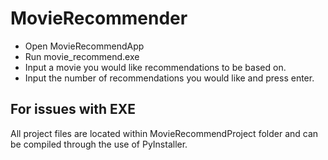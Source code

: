 # MovieRecommender

- Open MovieRecommendApp
- Run movie_recommend.exe
- Input a movie you would like recommendations to be based on.
- Input the number of recommendations you would like and press enter.

## For issues with EXE

All project files are located within MovieRecommendProject folder and can be compiled through the use of PyInstaller.
